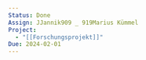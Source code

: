 ```yaml
---
Status: Done
Assign: JJannik909 _ 919Marius Kümmel
Project:
  - "[[Forschungsprojekt]]"
Due: 2024-02-01
---
```

